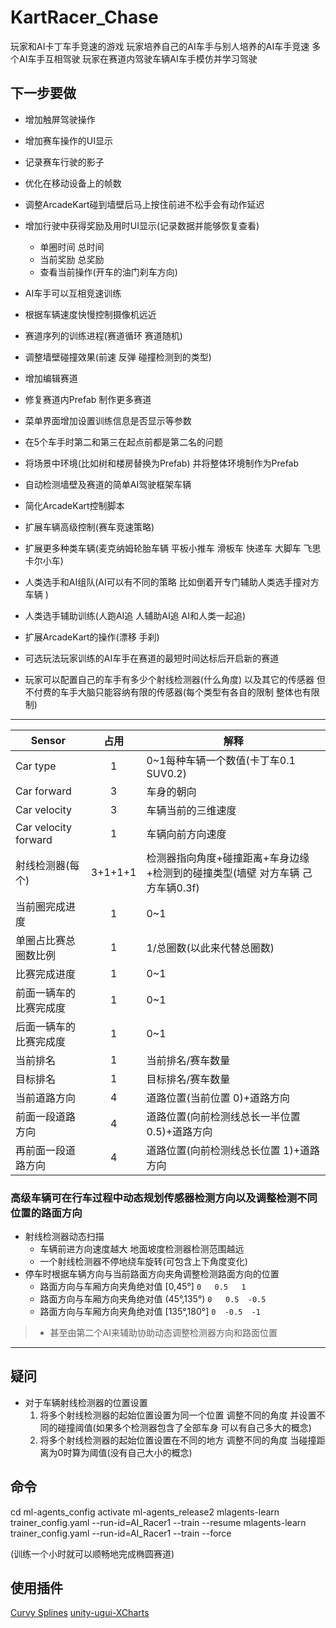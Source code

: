 # KartRacer_Chase

玩家和AI卡丁车手竞速的游戏
玩家培养自己的AI车手与别人培养的AI车手竞速
多个AI车手互相驾驶
玩家在赛道内驾驶车辆AI车手模仿并学习驾驶

## 下一步要做

- 增加触屏驾驶操作
- 增加赛车操作的UI显示
- 记录赛车行驶的影子
- 优化在移动设备上的帧数
- 调整ArcadeKart碰到墙壁后马上按住前进不松手会有动作延迟
- 增加行驶中获得奖励及用时UI显示(记录数据并能够恢复查看)
  - 单圈时间 总时间
  - 当前奖励 总奖励
  - 查看当前操作(开车的油门刹车方向)
- AI车手可以互相竞速训练
- 根据车辆速度快慢控制摄像机远近
- 赛道序列的训练进程(赛道循环 赛道随机)
- 调整墙壁碰撞效果(前速 反弹 碰撞检测到的类型)
- 增加编辑赛道
- 修复赛道内Prefab 制作更多赛道
- 菜单界面增加设置训练信息是否显示等参数
- 在5个车手时第二和第三在起点前都是第二名的问题
- 将场景中环境(比如树和楼房替换为Prefab) 并将整体环境制作为Prefab
- 自动检测墙壁及赛道的简单AI驾驶框架车辆
- 简化ArcadeKart控制脚本
- 扩展车辆高级控制(赛车竞速策略)
- 扩展更多种类车辆(麦克纳姆轮胎车辆 平板小推车 滑板车 快递车 大脚车 飞思卡尔小车)
- 人类选手和AI组队(AI可以有不同的策略 比如倒着开专门辅助人类选手撞对方车辆 )
- 人类选手辅助训练(人跑AI追 人辅助AI追 AI和人类一起追)
- 扩展ArcadeKart的操作(漂移 手刹)

- 可选玩法玩家训练的AI车手在赛道的最短时间达标后开启新的赛道
- 玩家可以配置自己的车手有多少个射线检测器(什么角度) 以及其它的传感器 但不付费的车手大脑只能容纳有限的传感器(每个类型有各自的限制 整体也有限制)

---

Sensor|占用|解释
--|:--:|--
Car type|1|0~1每种车辆一个数值(卡丁车0.1 SUV0.2)
Car forward|3|车身的朝向
Car velocity|3|车辆当前的三维速度
Car velocity forward|1|车辆向前方向速度
射线检测器(每个)|3+1+1+1|检测器指向角度+碰撞距离+车身边缘+检测到的碰撞类型(墙壁 对方车辆 己方车辆0.3f)
当前圈完成进度|1|0~1
单圈占比赛总圈数比例|1|1/总圈数(以此来代替总圈数)
比赛完成进度|1|0~1
前面一辆车的比赛完成度|1|0~1
后面一辆车的比赛完成度|1|0~1
当前排名|1|当前排名/赛车数量
目标排名|1|目标排名/赛车数量
当前道路方向|4|道路位置(当前位置 0)+道路方向
前面一段道路方向|4|道路位置(向前检测线总长一半位置 0.5)+道路方向
再前面一段道路方向|4|道路位置(向前检测线总长位置 1)+道路方向

### 高级车辆可在行车过程中动态规划传感器检测方向以及调整检测不同位置的路面方向

- 射线检测器动态扫描
  - 车辆前进方向速度越大 地面坡度检测器检测范围越远
  - 一个射线检测器不停地绕车旋转(可包含上下角度变化)
- 停车时根据车辆方向与当前路面方向夹角调整检测路面方向的位置
  - 路面方向与车厢方向夹角绝对值 [0,45°]       ` 0   0.5   1 `
  - 路面方向与车厢方向夹角绝对值 (45°,135°)    ` 0   0.5  -0.5 `
  - 路面方向与车厢方向夹角绝对值 [135°,180°]   ` 0  -0.5  -1 `

>- 甚至由第二个AI来辅助协助动态调整检测器方向和路面位置

---

## 疑问

- 对于车辆射线检测器的位置设置
  1. 将多个射线检测器的起始位置设置为同一个位置 调整不同的角度 并设置不同的碰撞阈值(如果多个检测器包含了全部车身 可以有自己多大的概念)
  2. 将多个射线检测器的起始位置设置在不同的地方 调整不同的角度 当碰撞距离为0时算为阈值(没有自己大小的概念)

## 命令

cd ml-agents_config
activate ml-agents_release2
mlagents-learn trainer_config.yaml --run-id=AI_Racer1 --train --resume
mlagents-learn trainer_config.yaml --run-id=AI_Racer1 --train --force

(训练一个小时就可以顺畅地完成椭圆赛道)

## 使用插件

[Curvy Splines](https://assetstore.unity.com/packages/tools/utilities/curvy-splines-7038)
[unity-ugui-XCharts](https://github.com/monitor1394/unity-ugui-XCharts)
